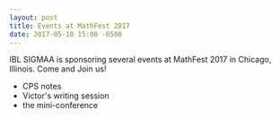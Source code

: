```yaml
---
layout: post
title: Events at MathFest 2017
date: 2017-05-10 15:00 -0500
---
```


IBL SIGMAA is sponsoring several events at MathFest 2017 in Chicago, Illinois.
Come and Join us!

  * CPS notes
  * Victor's writing session
  * the mini-conference
